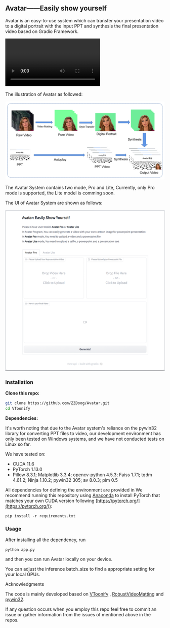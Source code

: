 ## Avatar——Easily show yourself

Avatar is an easy-to-use system which can transfer your presentation video to a digital portrait with the input PPT and synthesis the final presentation video based on Gradio Framework.

<video src="./image/demo.mp4" controls title="Title"></video>

The illustration of Avatar as followed:

![img1.png](./image/img1.png)

The Avatar System contains two mode, Pro and Lite, Currently, only Pro mode is supported, the Lite model is comming soon.

The UI of Avatar System are shown as follows:

![UI.png](./image/UI.png)

### Installation

**Clone this repo:**

```bash
git clone https://github.com/ZZDoog/Avatar.git
cd VToonify
```

**Dependencies:**

It's worth noting that due to the Avatar system's reliance on the pywin32 library for converting PPT files to video, our development environment has only been tested on Windows systems, and we have not conducted tests on Linux so far.

We have tested on:

- CUDA 11.6
- PyTorch 1.13.0
- Pillow 8.3.1; Matplotlib 3.3.4; opencv-python 4.5.3; Faiss 1.7.1; tqdm 4.61.2; Ninja 1.10.2; pywin32 305; av 8.0.3; pim 0.5

All dependencies for defining the environment are provided in 
We recommend running this repository using [Anaconda](https://docs.anaconda.com/anaconda/install/) to install PyTorch that matches your own CUDA version following [https://pytorch.org/](https://pytorch.org/)):

```
pip install -r requirements.txt
```

### Usage

After installing all the dependency, run

```
python app.py
```

and then you can run Avatar locally on your device.

You can adjust the inference batch_size to find a appropriate setting for your local GPUs.

Acknowledgments

The code is mainly developed based on [VToonify](https://github.com/williamyang1991/VToonify) ,  [RobustVideoMatting](https://github.com/PeterL1n/RobustVideoMatting) and [pywin32](https://github.com/mhammond/pywin32).

If any question occurs when you employ this repo feel free to commit an issue or gather information from the issues of mentioned above in the repos.
